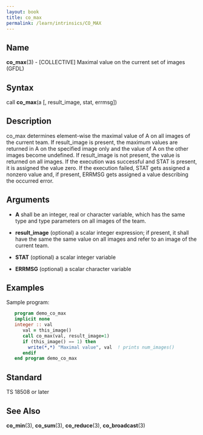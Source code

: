 ```yaml
---
layout: book
title: co_max
permalink: /learn/intrinsics/CO_MAX
---
```

## __Name__

__co\_max__(3) - \[COLLECTIVE\] Maximal value on the current set of images
(GFDL)

## __Syntax__

call __co\_max__(a \[, result\_image, stat, errmsg\])

## __Description__

co\_max determines element-wise the maximal value of A on all images of
the current team. If result\_image is present, the maximum values are
returned in A on the specified image only and the value of A on the
other images become undefined. If result\_image is not present, the
value is returned on all images. If the execution was successful and
STAT is present, it is assigned the value zero. If the execution failed,
STAT gets assigned a nonzero value and, if present, ERRMSG gets assigned
a value describing the occurred error.

## __Arguments__

  - __A__
    shall be an integer, real or character variable, which has the same
    type and type parameters on all images of the team.

  - __result\_image__
    (optional) a scalar integer expression; if present, it shall have
    the same the same value on all images and refer to an image of the
    current team.

  - __STAT__
    (optional) a scalar integer variable

  - __ERRMSG__
    (optional) a scalar character variable

## __Examples__

Sample program:

```fortran
   program demo_co_max
   implicit none
   integer :: val
      val = this_image()
      call co_max(val, result_image=1)
      if (this_image() == 1) then
        write(*,*) "Maximal value", val  ! prints num_images()
      endif
   end program demo_co_max
```

## __Standard__

TS 18508 or later

## __See Also__

__co\_min__(3), __co\_sum__(3), __co\_reduce__(3), __co\_broadcast__(3)
